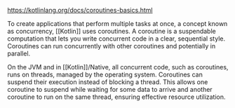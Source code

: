 https://kotlinlang.org/docs/coroutines-basics.html

To create applications that perform multiple tasks at once, a concept known as concurrency, [[Kotlin]] uses coroutines. A coroutine is a suspendable computation that lets you write concurrent code in a clear, sequential style. Coroutines can run concurrently with other coroutines and potentially in parallel.

On the JVM and in [[Kotlin]]/Native, all concurrent code, such as coroutines, runs on threads, managed by the operating system. Coroutines can suspend their execution instead of blocking a thread. This allows one coroutine to suspend while waiting for some data to arrive and another coroutine to run on the same thread, ensuring effective resource utilization.